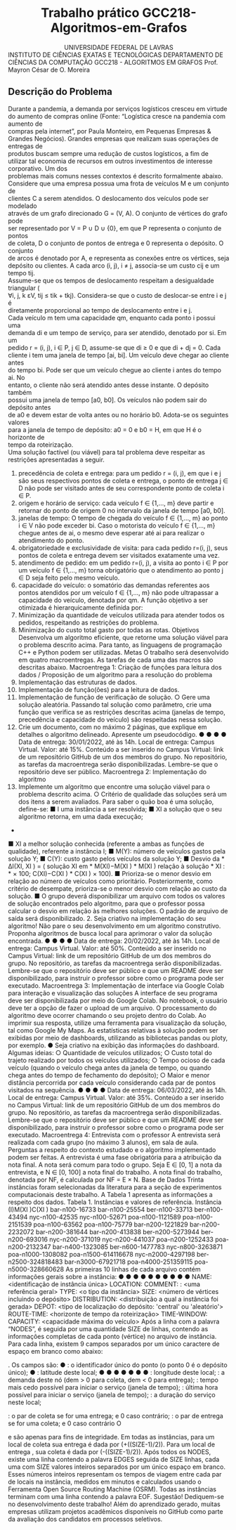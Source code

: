 
# <center>Trabalho prático GCC218-Algoritmos-em-Grafos</center>  
<center>UNIVERSIDADE FEDERAL DE LAVRAS   </center>    
INSTITUTO DE CIÊNCIAS EXATAS E TECNOLÓGICAS    
DEPARTAMENTO DE CIÊNCIAS DA COMPUTAÇÃO    
GCC218 - ALGORITMOS EM GRAFOS    
Prof. Mayron César de O. Moreira</center>  
    
## Descrição do Problema  
    
Durante a pandemia, a demanda por serviços logísticos cresceu em virtude do aumento de compras online (Fonte: “Logística cresce na pandemia com aumento de  
compras pela internet”, por Paula Monteiro, em Pequenas Empresas & Grandes Negócios). Grandes empresas que realizam suas operações de entregas de  
produtos buscam sempre uma redução de custos logísticos, a fim de utilizar tal economia de recursos em outros investimentos de interesse corporativo. Um dos  
problemas mais comuns nesses contextos é descrito formalmente abaixo.  
Considere que uma empresa possua uma frota de veículos M e um conjunto de  
clientes C a serem atendidos. O deslocamento dos veículos pode ser modelado  
através de um grafo direcionado G = (V, A). O conjunto de vértices do grafo pode  
ser representado por V = P ∪ D ∪ {0}, em que P representa o conjunto de pontos  
de coleta, D o conjunto de pontos de entrega e 0 representa o depósito. O conjunto  
de arcos é denotado por A, e representa as conexões entre os vértices, seja  
depósito ou clientes. A cada arco (i, j), i ≠ j, associa-se um custo cij e um tempo tij.  
Assume-se que os tempos de deslocamento respeitam a desigualdade triangular (  
∀i, j, k εV, tij ≤ tik + tkj). Considera-se que o custo de deslocar-se entre i e j é  
diretamente proporcional ao tempo de deslocamento entre i e j.  
Cada veículo m tem uma capacidade qm, enquanto cada ponto i possui uma  
demanda di e um tempo de serviço, para ser atendido, denotado por si. Em um  
pedido r = (i, j), i ∈ P, j ∈ D, assume-se que di ≥ 0 e que di + dj = 0. Cada  
cliente i tem uma janela de tempo [ai, bi]. Um veículo deve chegar ao cliente antes  
do tempo bi. Pode ser que um veículo chegue ao cliente i antes do tempo ai. No  
entanto, o cliente não será atendido antes desse instante. O depósito também  
possui uma janela de tempo [a0, b0]. Os veículos não podem sair do depósito antes  
de a0 e devem estar de volta antes ou no horário b0. Adota-se os seguintes valores  
para a janela de tempo de depósito: a0 = 0 e b0 = H, em que H é o horizonte de  
tempo da roteirização.  
Uma solução factível (ou viável) para tal problema deve respeitar as restrições
apresentadas a seguir.
1. precedência de coleta e entrega: para um pedido r = (i, j), em que i e j são
seus respectivos pontos de coleta e entrega, o ponto de entrega j ∈ D não
pode ser visitado antes de seu correspondente ponto de coleta i ∈ P.
2. origem e horário de serviço: cada veículo f ∈ {1,..., m} deve partir e retornar
do ponto de origem 0 no intervalo da janela de tempo [a0, b0].
3. janelas de tempo: O tempo de chegada do veículo f ∈ {1,..., m} ao ponto
i ∈ V não pode exceder bi. Caso o motorista do veículo f ∈ {1,..., m} chegue
antes de ai, o mesmo deve esperar até ai para realizar o atendimento do
ponto.
4. obrigatoriedade e exclusividade de visita: para cada pedido r=(i, j), seus
pontos de coleta e entrega devem ser visitados exatamente uma vez.
5. atendimento de pedido: em um pedido r=(i, j), a visita ao ponto i ∈ P por
um veículo f ∈ {1,..., m} torna obrigatório que o atendimento ao ponto j ∈ D
seja feito pelo mesmo veículo.
6. capacidade do veículo: o somatório das demandas referentes aos pontos
atendidos por um veículo f ∈ {1,..., m} não pode ultrapassar a capacidade do
veículo, denotada por qm.
A função objetivo a ser otimizada é hierarquicamente definida por:
1. Minimização da quantidade de veículos utilizada para atender todos os
pedidos, respeitando as restrições do problema.
2. Minimização do custo total gasto por todas as rotas.
Objetivos
Desenvolva um algoritmo eficiente, que retorne uma solução viável para o problema
descrito acima. Para tanto, as linguagens de programação C++ e Python podem ser
utilizadas.
Metas
O trabalho será desenvolvido em quatro macroentregas. As tarefas de cada uma
das macros são descritas abaixo.
Macroentrega 1: Criação de funções para leitura dos dados /
Proposição de um algoritmo para a resolução do problema
1. Implementação das estruturas de dados.
2. Implementação de função(ões) para a leitura de dados.
3. Implementação de função de verificação de solução.
○ Gere uma solução aleatória. Passando tal solução como parâmetro,
crie uma função que verifica se as restrições descritas acima (janelas
de tempo, precedência e capacidade do veículo) são respeitadas
nessa solução.
4. Crie um documento, com no máximo 2 páginas, que explique em detalhes o
algoritmo delineado. Apresente um pseudocódigo.
●
●
●
●
Data de entrega: 30/01/2022, até às 14h.
Local de entrega: Campus Virtual.
Valor: até 15%.
Conteúdo a ser inserido no Campus Virtual: link de um repositório GitHub de
um dos membros do grupo. No repositório, as tarefas da macroentrega serão
disponibilizadas. Lembre-se que o repositório deve ser público.
Macroentrega 2: Implementação do algoritmo
1. Implemente um algoritmo que encontre uma solução viável para o problema
descrito acima.
○ Critério de qualidade das soluções será um dos itens a serem
avaliados. Para saber o quão boa é uma solução, define-se:
■ I uma instância a ser resolvida;
■ XI a solução que o seu algoritmo retorna, em uma dada
execução;
*
■ XI a melhor solução conhecida (referente a ambas as funções
de qualidade), referente a instância I;
■ M(Y): número de veículos gastos pela solução Y;
■ C(Y): custo gasto pelos veículos da solução Y;
■ Desvio
da
*
∆I(XI, XI ) = (
solução
XI
em
*
M(XI)−M(XI )
*
M(XI )
relação
à
solução
*
XI :
*
× 100;
C(XI)−C(XI )
*
C(XI )
× 100).
■ Prioriza-se o menor desvio em relação ao número de veículos
como prioritário. Posteriormente, como critério de desempate,
prioriza-se o menor desvio com relação ao custo da solução.
■ O grupo deverá disponibilizar um arquivo com todos os valores
de solução encontrados pelo algoritmo, para que o professor
possa calcular o desvio em relação às melhores soluções. O
padrão de arquivo de saída será disponibilizado.
2. Seja criativo na implementação do seu algoritmo! Não pare o seu
desenvolvimento em um algoritmo construtivo. Proponha algoritmos de busca
local para aprimorar o valor da solução encontrada.
●
●
●
●
Data de entrega: 20/02/2022, até às 14h.
Local de entrega: Campus Virtual.
Valor: até 50%.
Conteúdo a ser inserido no Campus Virtual: link de um repositório GitHub de
um dos membros do grupo. No repositório, as tarefas da macroentrega serão
disponibilizadas. Lembre-se que o repositório deve ser público e que um
README deve ser disponibilizado, para instruir o professor sobre como o
programa pode ser executado.
Macroentrega 3: Implementação de interface via Google Colab
para interação e visualização das soluções
A interface de seu programa deve ser disponibilizada por meio do Google Colab. No
notebook, o usuário deve ter a opção de fazer o upload de um arquivo. O
processamento do algoritmo deve ocorrer chamando o seu projeto dentro do Colab.
Ao imprimir sua resposta, utilize uma ferramenta para visualização da solução, tal
como Google My Maps. As estatísticas relativas à solução podem ser exibidas por
meio de dashboards, utilizando as bibliotecas pandas ou ploty, por exemplo.
● Seja criativo na exibição das informações do dashboard. Algumas ideias:
○ Quantidade de veículos utilizados;
○ Custo total do trajeto realizado por todos os veículos utilizados;
○ Tempo ocioso de cada veículo (quando o veículo chega antes da
janela de tempo, ou quando chega antes do tempo de fechamento do
depósito);
○ Maior e menor distância percorrida por cada veículo considerando
cada par de pontos visitados na sequência.
●
●
●
●
Data de entrega: 06/03/2022, até às 14h.
Local de entrega: Campus Virtual.
Valor: até 35%.
Conteúdo a ser inserido no Campus Virtual: link de um repositório GitHub de
um dos membros do grupo. No repositório, as tarefas da macroentrega serão
disponibilizadas. Lembre-se que o repositório deve ser público e que um
README deve ser disponibilizado, para instruir o professor sobre como o
programa pode ser executado.
Macroentrega 4: Entrevista com o professor
A entrevista será realizada com cada grupo (no máximo 3 alunos), em sala de aula.
Perguntas a respeito do contexto estudado e o algoritmo implementado podem ser
feitas. A entrevista é uma fase obrigatória para a atribuição da nota final. A nota será
comum para todo o grupo.
Seja E ∈ [0, 1] a nota da entrevista, e N ∈ [0, 100] a nota final do trabalho. A nota
final do trabalho, denotada por NF, é calculada por NF = E × N.
Base de Dados
Trinta instâncias foram selecionadas da literatura para a seção de experimentos
computacionais deste trabalho. A Tabela 1 apresenta as informações a respeito dos
dados.
Tabela 1. Instâncias e valores de referência.
Instância (I)M(XI )C(XI )
bar-n100-16733
bar-n100-25554
ber-n100-33713
ber-n100-43494
nyc-n100-42535
nyc-n100-52671
poa-n100-1121589
poa-n100-2151539
poa-n100-63562
poa-n100-75779
bar-n200-1221829
bar-n200-2232072
bar-n200-381644
bar-n200-413838
ber-n200-5273944
ber-n200-693016
nyc-n200-371019
nyc-n200-441037
poa-n200-1252433
poa-n200-2132347
bar-n400-1323085
ber-n600-1477783
nyc-n800-3263871
poa-n1000-1308082
poa-n1500-614116678
nyc-n2000-4297198
ber-n2500-324818483
bar-n3000-67921718
poa-n4000-251359115
poa-n5000-328660628
As primeiras 10 linhas de cada arquivo contém informações gerais sobre a
instância:
●
●
●
●
●
●
●
●
●
●
NAME: <identificação de instância única>
LOCATION: <cidade onde foi gerado>
COMMENT: : <uma referência geral>
TYPE: <o tipo da instância>
SIZE: <número de vértices incluindo o depósito>
DISTRIBUTION: <distribuição a qual a instância foi gerada>
DEPOT: <tipo de localização do depósito: 'central' ou 'aleatório'>
ROUTE-TIME: <horizonte de tempo da roteirização>
TIME-WINDOW: <largura da janela de tempo>
CAPACITY: <capacidade máxima do veículo>
Após a linha com a palavra “NODES”, é seguida por uma quantidade SIZE de
linhas, contendo as informações completas de cada ponto (vértice) no arquivo de
instância. Para cada linha, existem 9 campos separados por um único caractere de
espaço em branco como abaixo: <id> <lat> <long> <dem> <etw> <ltw> <dur> <p>
<d>.
Os campos são:
● <id>: o identificador único do ponto (o ponto 0 é o depósito único);
● <lat>: latitude deste local;
●
●
●
●
●
●
●
<long>: longitude deste local;
<dem>: a demanda deste nó (dem > 0 para coleta, dem < 0 para entrega);
<etw>: tempo mais cedo possível para iniciar o serviço (janela de tempo);
<ltw>: última hora possível para iniciar o serviço (janela de tempo);
<dur>: a duração do serviço neste local;
<p>: o par de coleta se <id> for uma entrega; e 0 caso contrário;
<d>: o par de entrega se <id> for uma coleta; e 0 caso contrário
O <p> e <d> são apenas para fins de integridade. Em todas as instâncias, para um
local de coleta <id> sua entrega é dada por (<id>+((SIZE-1)/2)). Para um local de
entrega <id>, sua coleta é dada por (<id>-((SIZE-1)/2)).
Após todos os NODES, existe uma linha contendo a palavra EDGES seguida de
SIZE linhas, cada uma com SIZE valores inteiros separados por um único espaço
em branco. Esses números inteiros representam os tempos de viagem entre cada
par de locais na instância, medidos em minutos e calculados usando o Ferramenta
Open Source Routing Machine (OSRM).
Todas as instâncias terminam com uma linha contendo a palavra EOF.
Sugestão!
Dediquem-se no desenvolvimento deste trabalho! Além do aprendizado gerado, muitas
empresas utilizam projetos acadêmicos disponíveis no GitHub como parte da avaliação dos
candidatos em processos seletivos.  
